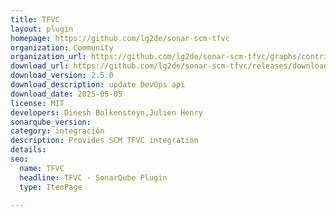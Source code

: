 ```yaml
---
title: TFVC
layout: plugin
homepage: https://github.com/lg2de/sonar-scm-tfvc
organization: Community
organization_url: https://github.com/lg2de/sonar-scm-tfvc/graphs/contributors
download_url: https://github.com/lg2de/sonar-scm-tfvc/releases/download/2.5.0/sonar-scm-tfvc-plugin-2.5.0.318.jar
download_version: 2.5.0
download_description: update DevOps api
download_date: 2025-05-05
license: MIT
developers: Dinesh Bolkensteyn,Julien Henry
sonarqube_version: 
category: integración
description: Provides SCM TFVC integration
details: 
seo:
  name: TFVC
  headline: TFVC - SonarQube Plugin
  type: ItemPage

---
```


